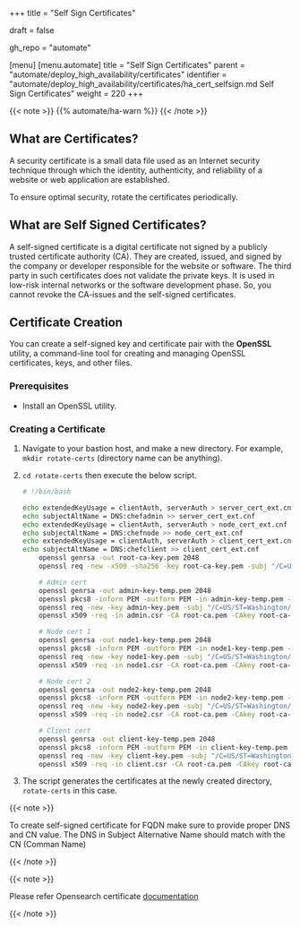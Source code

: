 +++
title = "Self Sign Certificates"

draft = false

gh_repo = "automate"

[menu]
  [menu.automate]
    title = "Self Sign Certificates"
    parent = "automate/deploy_high_availability/certificates"
    identifier = "automate/deploy_high_availability/certificates/ha_cert_selfsign.md Self Sign Certificates"
    weight = 220
+++

{{< note >}}
{{% automate/ha-warn %}}
{{< /note >}}

## What are Certificates?

A security certificate is a small data file used as an Internet security technique through which the identity, authenticity, and reliability of a website or web application are established.

To ensure optimal security, rotate the certificates periodically.

## What are Self Signed Certificates?

A self-signed certificate is a digital certificate not signed by a publicly trusted certificate authority (CA). They are created, issued, and signed by the company or developer responsible for the website or software. The third party in such certificates does not validate the private keys. It is used in low-risk internal networks or the software development phase. So, you cannot revoke the CA-issues and the self-signed certificates.

## Certificate Creation

You can create a self-signed key and certificate pair with the **OpenSSL** utility, a command-line tool for creating and managing OpenSSL certificates, keys, and other files.

### Prerequisites

- Install an OpenSSL utility.

### Creating a Certificate

1. Navigate to your bastion host, and make a new directory. For example, `mkdir rotate-certs` (directory name can be anything).

1. `cd rotate-certs` then execute the below script.

    ```bash
    # !/bin/bash

    echo extendedKeyUsage = clientAuth, serverAuth > server_cert_ext.cnf
    echo subjectAltName = DNS:chefadmin >> server_cert_ext.cnf
    echo extendedKeyUsage = clientAuth, serverAuth > node_cert_ext.cnf
    echo subjectAltName = DNS:chefnode >> node_cert_ext.cnf 
    echo extendedKeyUsage = clientAuth, serverAuth > client_cert_ext.cnf
    echo subjectAltName = DNS:chefclient >> client_cert_ext.cnf
        openssl genrsa -out root-ca-key.pem 2048
        openssl req -new -x509 -sha256 -key root-ca-key.pem -subj "/C=US/ST=Washington/L=Seattle/O=Chef Software Inc/CN=progress" -out root-ca.pem -days 1095 -addext basicConstraints=CA:TRUE

        # Admin cert
        openssl genrsa -out admin-key-temp.pem 2048
        openssl pkcs8 -inform PEM -outform PEM -in admin-key-temp.pem -topk8 -nocrypt -v1 PBE-SHA1-3DES -out admin-key.pem
        openssl req -new -key admin-key.pem -subj "/C=US/ST=Washington/L=Seattle/O=Chef Software Inc/CN=chefadmin" -out admin.csr
        openssl x509 -req -in admin.csr -CA root-ca.pem -CAkey root-ca-key.pem -CAcreateserial -sha256 -out admin.pem -days 1095 -extfile server_cert_ext.cnf

        # Node cert 1
        openssl genrsa -out node1-key-temp.pem 2048
        openssl pkcs8 -inform PEM -outform PEM -in node1-key-temp.pem -topk8 -nocrypt -v1 PBE-SHA1-3DES -out node1-key.pem
        openssl req -new -key node1-key.pem -subj "/C=US/ST=Washington/L=Seattle/O=Chef Software Inc/CN=chefnode" -out node1.csr
        openssl x509 -req -in node1.csr -CA root-ca.pem -CAkey root-ca-key.pem -CAcreateserial -sha256 -out node1.pem -days 1095 -extfile node_cert_ext.cnf

        # Node cert 2
        openssl genrsa -out node2-key-temp.pem 2048
        openssl pkcs8 -inform PEM -outform PEM -in node2-key-temp.pem -topk8 -nocrypt -v1 PBE-SHA1-3DES -out node2-key.pem
        openssl req -new -key node2-key.pem -subj "/C=US/ST=Washington/L=Seattle/O=Chef Software Inc/CN=chefnode" -out node2.csr
        openssl x509 -req -in node2.csr -CA root-ca.pem -CAkey root-ca-key.pem -CAcreateserial -sha256 -out node2.pem -days 1095 -extfile node_cert_ext.cnf

        # Client cert
        openssl genrsa -out client-key-temp.pem 2048
        openssl pkcs8 -inform PEM -outform PEM -in client-key-temp.pem -topk8 -nocrypt -v1 PBE-SHA1-3DES -out client-key.pem
        openssl req -new -key client-key.pem -subj "/C=US/ST=Washington/L=Seattle/O=Chef Software Inc/CN=chefclient" -out client.csr
        openssl x509 -req -in client.csr -CA root-ca.pem -CAkey root-ca-key.pem -CAcreateserial -sha256 -out client.pem -days 1095 -extfile client_cert_ext.cnf
    ```

1. The script generates the certificates at the newly created directory, `rotate-certs` in this case.

{{< note >}}

To create self-signed certificate for FQDN make sure to provide proper DNS and CN value. The DNS in Subject Alternative Name should match with the CN (Comman Name) 

{{< /note >}}

{{< note >}}

Please refer Opensearch certificate [documentation](https://opensearch.org/docs/1.2/security-plugin/configuration/tls/#x509-pem-certificates-and-pkcs-8-keys)

{{< /note >}}